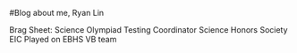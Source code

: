 #Blog about me, Ryan Lin

Brag Sheet:
Science Olympiad Testing Coordinator
Science Honors Society EIC
Played on EBHS VB team
